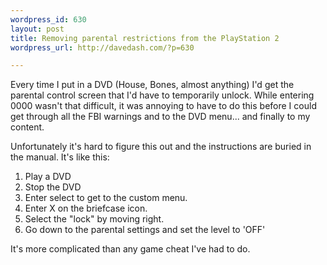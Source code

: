 ```yaml
---
wordpress_id: 630
layout: post
title: Removing parental restrictions from the PlayStation 2
wordpress_url: http://davedash.com/?p=630

---
```


Every time I put in a DVD (House, Bones, almost anything) I'd get the parental control screen that I'd have to temporarily unlock.  While entering 0000 wasn't that difficult, it was annoying to have to do this before I could get through all the FBI warnings and to the DVD menu... and finally to my content.

Unfortunately it's hard to figure this out and the instructions are buried in the manual.  It's like this:

1. Play a DVD
2. Stop the DVD
3. Enter select to get to the custom menu.
4. Enter X on the briefcase icon.
5. Select the "lock" by moving right.
6. Go down to the parental settings and set the level to 'OFF'

It's more complicated than any game cheat I've had to do.
